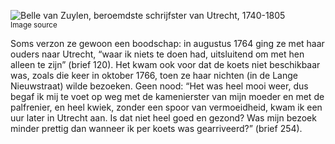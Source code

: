 ![Belle van Zuylen, beroemdste schrijfster van Utrecht, 1740-1805](/assets/data-models/stories/20210000022_bvz_belle-van-zuylen-beroemdste-schrijfster-van-utrecht-1740-1805/featured.jpg)<br><small><utm-source sourceUrl="https://hetutrechtsarchief.nl/beeldmateriaal/detail/ba4692ab-ee67-5856-be4b-1d99c9341969">Image source</utm-source></small>

Soms verzon ze gewoon een boodschap: in augustus 1764 ging ze met haar ouders naar Utrecht, “waar ik niets te doen had, uitsluitend om met hen alleen te zijn” (brief 120). Het kwam ook voor dat de koets niet beschikbaar was, zoals die keer in oktober 1766, toen ze haar nichten (in de Lange Nieuwstraat) wilde bezoeken. Geen nood: “Het was heel mooi weer, dus begaf ik mij te voet op weg met de kamenierster van mijn moeder en met de palfrenier, en heel kwiek, zonder een spoor van vermoeidheid, kwam ik een uur later in Utrecht aan. Is dat niet heel goed en gezond? Was mijn bezoek minder prettig dan wanneer ik per koets was gearriveerd?” (brief 254).
